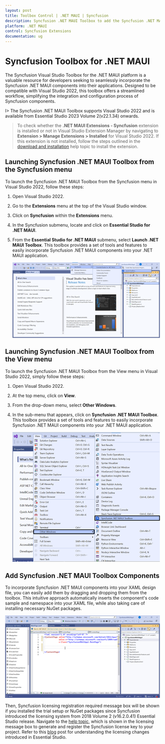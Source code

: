 ```yaml
---
layout: post
title: Toolbox Control | .NET MAUI | Syncfusion
description: Syncfusion .NET MAUI Toolbox to add the Syncfusion .NET MAUI (.NET MAUI.Forms) controls in your project without coding in the Visual Studio designer.
platform: .NET MAUI
control: Syncfusion Extensions
documentation: ug
---
```


# Syncfusion Toolbox for .NET MAUI 

The Syncfusion Visual Studio Toolbox for the .NET MAUI platform is a valuable resource for developers seeking to seamlessly incorporate the Syncfusion .NET MAUI components into their applications. Designed to be compatible with Visual Studio 2022, this toolbox offers a streamlined workflow, simplifying the integration and configuration process of Syncfusion components.

I> The Syncfusion .NET MAUI Toolbox supports Visual Studio 2022 and is available from Essential Studio 2023 Volume 2(v22.1.34) onwards.

> To check whether the **.NET MAUI Extensions - Syncfusion** extension is installed or not in Visual Studio Extension Manager by navigating to **Extension > Manage Extensions > Installed** for Visual Studio 2022. If this extension is not installed, follow the steps outlined in the [download and installation](download-and-installation) help topic to install the extension.

## Launching Syncfusion .NET MAUI Toolbox from the Syncfusion menu

To launch the Syncfusion .NET MAUI Toolbox from the Syncfusion menu in Visual Studio 2022, follow these steps: 
1. Open Visual Studio 2022. 
2. Go to the **Extensions** menu at the top of the Visual Studio window. 
3. Click on **Syncfusion** within the **Extensions** menu. 
4. In the Syncfusion submenu, locate and click on **Essential Studio for .NET MAUI**. 
5. From the **Essential Studio for .NET MAUI** submenu, select **Launch .NET MAUI Toolbox**.
This toolbox provides a set of tools and features to easily incorporate Syncfusion .NET MAUI components into your .NET MAUI application.

   ![Syncfusion .NET MAUI Custom Toolbox via Syncfusion menu](images/ToolboxSyncfusionMenu.png)

## Launching Syncfusion .NET MAUI Toolbox from the View menu

To launch the Syncfusion .NET MAUI Toolbox from the View menu in Visual Studio 2022, simply follow these steps:
1. Open Visual Studio 2022.
2. At the top menu, click on **View**.
3. From the drop-down menu, select **Other Windows**.
4. In the sub-menu that appears, click on **Syncfusion .NET MAUI Toolbox**.
This toolbox provides a set of tools and features to easily incorporate Syncfusion .NET MAUI components into your .NET MAUI application.

   ![Syncfusion .NET MAUI Custom Toolbox view menu](images/ToolboxViewMenu.png)

## Add Syncfusion .NET MAUI Toolbox Components
   
To incorporate Syncfusion .NET MAUI components into your XAML design file, you can easily add them by dragging and dropping them from the toolbox. This intuitive approach automatically inserts the component's code sample and namespace into your XAML file, while also taking care of installing necessary NuGet packages.

   ![Syncfusion .NET MAUI Toolbox Wizard](images/ToolboxComponents.gif)

Then, Syncfusion licensing registration required message box will be shown if you installed the trial setup or NuGet packages since Syncfusion introduced the licensing system from 2018 Volume 2 (v16.2.0.41) Essential Studio release. Navigate to the [help topic](https://help.syncfusion.com/common/essential-studio/licensing/license-key#how-to-generate-syncfusion-license-key), which is shown in the licensing message box to generate and register the Syncfusion license key to your project. Refer to this [blog](https://blog.syncfusion.com/post/Whats-New-in-2018-Volume-2-Licensing-Changes-in-the-1620x-Version-of-Essential-Studio.aspx) post for understanding the licensing changes introduced in Essential Studio.